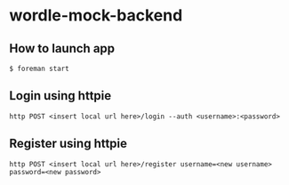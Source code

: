 # wordle-mock-backend

## How to launch app

```
$ foreman start
```

## Login using httpie

```
http POST <insert local url here>/login --auth <username>:<password>
```

## Register using httpie

```
http POST <insert local url here>/register username=<new username> password=<new password>
```
